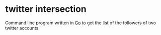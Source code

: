 #  twitter intersection 


Command line program written in [Go](https://golang.org) to get the list of the
followers of two twitter accounts.